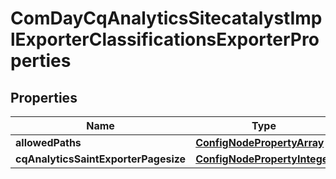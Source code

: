 

# ComDayCqAnalyticsSitecatalystImplExporterClassificationsExporterProperties

## Properties

Name | Type | Description | Notes
------------ | ------------- | ------------- | -------------
**allowedPaths** | [**ConfigNodePropertyArray**](ConfigNodePropertyArray.md) |  |  [optional]
**cqAnalyticsSaintExporterPagesize** | [**ConfigNodePropertyInteger**](ConfigNodePropertyInteger.md) |  |  [optional]



